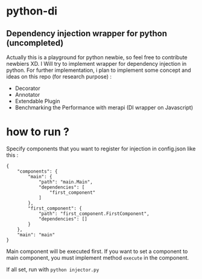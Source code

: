 # python-di
## Dependency injection wrapper for python (uncompleted)
Actually this is a playground for python newbie, so feel free to contribute newbiers XD.
I Will try to implement wrapper for dependency injection in python. 
For further implementation, i plan to implement some concept and ideas on this repo (for research purpose) : 

- Decorator
- Annotator
- Extendable Plugin
- Benchmarking the Performance with merapi (DI wrapper on Javascript)


# how to run ?
Specify components that you want to register for injection in config.json like this : 
```
{
    "components": {
        "main": {
            "path": "main.Main",
            "dependencies": [
                "first_component"
            ]
        },
        "first_component": {
            "path": "first_component.FirstComponent",
            "dependencies": []
        }
    },
    "main": "main"
}
```

Main component will be executed first.  If you want to set a component to main component, you must implement method `execute` in the component.

If all set, run with `python injector.py`




